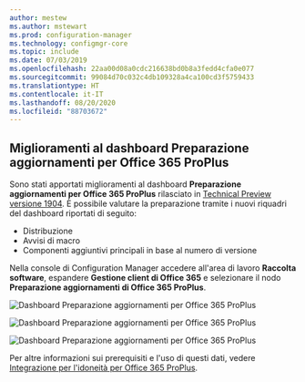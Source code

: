 ```yaml
---
author: mestew
ms.author: mstewart
ms.prod: configuration-manager
ms.technology: configmgr-core
ms.topic: include
ms.date: 07/03/2019
ms.openlocfilehash: 22aa00d08a0cdc216638bd0b8a3fedd4cfa0e077
ms.sourcegitcommit: 99084d70c032c4db109328a4ca100cd3f5759433
ms.translationtype: HT
ms.contentlocale: it-IT
ms.lasthandoff: 08/20/2020
ms.locfileid: "88703672"
---
```

## <a name="improvements-to-office-365-proplus-upgrade-readiness-dashboard"></a>Miglioramenti al dashboard Preparazione aggiornamenti per Office 365 ProPlus
<!--4021125-->


Sono stati apportati miglioramenti al dashboard **Preparazione aggiornamenti per Office 365 ProPlus** rilasciato in [Technical Preview versione 1904](../../technical-preview-1904.md#bkmk_o365). È possibile valutare la preparazione tramite i nuovi riquadri del dashboard riportati di seguito:

- Distribuzione
- Avvisi di macro
- Componenti aggiuntivi principali in base al numero di versione

Nella console di Configuration Manager accedere all'area di lavoro **Raccolta software**, espandere **Gestione client di Office 365** e selezionare il nodo **Preparazione aggiornamenti di Office 365 ProPlus**.

![Dashboard Preparazione aggiornamenti per Office 365 ProPlus](../../media/4021125-office-365-upgrade-readiness-dashboard.png)

![Dashboard Preparazione aggiornamenti per Office 365 ProPlus](../../media/4021125-office-365-to-add-ins.png)

![Dashboard Preparazione aggiornamenti per Office 365 ProPlus](../../media/4021125-office-365-macro-advisories.png)

Per altre informazioni sui prerequisiti e l'uso di questi dati, vedere [Integrazione per l'idoneità per Office 365 ProPlus](/sccm/sum/deploy-use/office-365-dashboard#bkmk_o365_readiness).